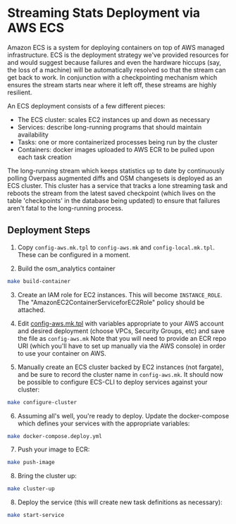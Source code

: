 # Streaming Stats Deployment via AWS ECS

Amazon ECS is a system for deploying containers on top of AWS managed
infrastructure. ECS is the deployment strategy we've provided resources
for and would suggest because failures and even the hardware hiccups
(say, the loss of a machine) will be automatically resolved so that
the stream can get back to work. In conjunction with a checkpointing
mechanism which ensures the stream starts near where it left off, these
streams are highly resilient.

An ECS deployment consists of a few different pieces:

- The ECS cluster: scales EC2 instances up and down as necessary
- Services: describe long-running programs that should maintain availability
- Tasks: one or more containerized processes being run by the cluster
- Containers: docker images uploaded to AWS ECR to be pulled upon each task creation

The long-running stream which keeps statistics up to date by
continuously polling Overpass augmented diffs and OSM changesets is
deployed as an ECS cluster. This cluster has a service that tracks
a lone streaming task and reboots the stream from the latest saved
checkpoint (which lives on the table 'checkpoints' in the database being
updated) to ensure that failures aren't fatal to the long-running
process.

## Deployment Steps

1. Copy `config-aws.mk.tpl` to `config-aws.mk` and `config-local.mk.tpl`.
   These can be configured in a moment.

2. Build the osm_analytics container

```bash
make build-container
```

3. Create an IAM role for EC2 instances. This will become `INSTANCE_ROLE`.
   The "AmazonEC2ContainerServiceforEC2Role" policy should be attached.

4. Edit [config-aws.mk.tpl](./config-aws.mk.tpl) with variables appropriate
to your AWS account and desired deployment (choose VPCs, Security Groups,
etc) and save the file as `config-aws.mk` Note that you will need to provide
an ECR repo URI (which you'll have to set up manually via the AWS console) in
order to use your container on AWS.

5. Manually create an ECS cluster backed by EC2 instances (not fargate), and
be sure to record the cluster name in `config-aws.mk`. It should now be
possible to configure ECS-CLI to deploy services against your cluster:

```bash
make configure-cluster
```

6. Assuming all's well, you're ready to deploy. Update the docker-compose
   which defines your services with the appropriate variables:

```bash
make docker-compose.deploy.yml
```

7. Push your image to ECR:

```bash
make push-image
```

8. Bring the cluster up:

```bash
make cluster-up
```

8. Deploy the service (this will create new task definitions as necessary):

```bash
make start-service
```